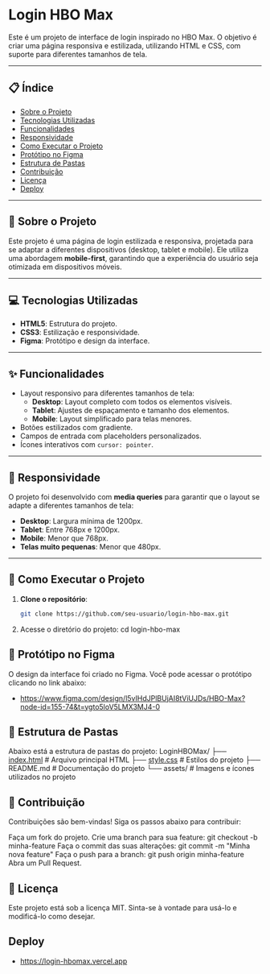 # Login HBO Max

Este é um projeto de interface de login inspirado no HBO Max. O objetivo é criar uma página responsiva e estilizada, utilizando HTML e CSS, com suporte para diferentes tamanhos de tela.

---

## 📋 Índice

- [Sobre o Projeto](#sobre-o-projeto)
- [Tecnologias Utilizadas](#tecnologias-utilizadas)
- [Funcionalidades](#funcionalidades)
- [Responsividade](#responsividade)
- [Como Executar o Projeto](#como-executar-o-projeto)
- [Protótipo no Figma](#protótipo-no-figma)
- [Estrutura de Pastas](#estrutura-de-pastas)
- [Contribuição](#contribuição)
- [Licença](#licença)
- [Deploy](#deploy)

---

## 📖 Sobre o Projeto

Este projeto é uma página de login estilizada e responsiva, projetada para se adaptar a diferentes dispositivos (desktop, tablet e mobile). Ele utiliza uma abordagem **mobile-first**, garantindo que a experiência do usuário seja otimizada em dispositivos móveis.

---

## 💻 Tecnologias Utilizadas

- **HTML5**: Estrutura do projeto.
- **CSS3**: Estilização e responsividade.
- **Figma**: Protótipo e design da interface.

---

## ✨ Funcionalidades

- Layout responsivo para diferentes tamanhos de tela:
  - **Desktop**: Layout completo com todos os elementos visíveis.
  - **Tablet**: Ajustes de espaçamento e tamanho dos elementos.
  - **Mobile**: Layout simplificado para telas menores.
- Botões estilizados com gradiente.
- Campos de entrada com placeholders personalizados.
- Ícones interativos com `cursor: pointer`.

---

## 📱 Responsividade

O projeto foi desenvolvido com **media queries** para garantir que o layout se adapte a diferentes tamanhos de tela:

- **Desktop**: Largura mínima de 1200px.
- **Tablet**: Entre 768px e 1200px.
- **Mobile**: Menor que 768px.
- **Telas muito pequenas**: Menor que 480px.

---

## 🚀 Como Executar o Projeto

1. **Clone o repositório**:

   ```bash
   git clone https://github.com/seu-usuario/login-hbo-max.git

   ```

2. Acesse o diretório do projeto:
   cd login-hbo-max

## 🎨 Protótipo no Figma

O design da interface foi criado no Figma. Você pode acessar o protótipo clicando no link abaixo:

- https://www.figma.com/design/l5vIHdJPlBUjAI8tViUJDs/HBO-Max?node-id=155-74&t=ygto5loV5LMX3MJ4-0

## 📂 Estrutura de Pastas

Abaixo está a estrutura de pastas do projeto:
LoginHBOMax/
├── [index.html](http://_vscodecontentref_/0) # Arquivo principal HTML
├── [style.css](http://_vscodecontentref_/1) # Estilos do projeto
├── README.md # Documentação do projeto
└── assets/ # Imagens e ícones utilizados no projeto

## 🤝 Contribuição

Contribuições são bem-vindas! Siga os passos abaixo para contribuir:

Faça um fork do projeto.
Crie uma branch para sua feature:
    git checkout -b minha-feature
Faça o commit das suas alterações:
    git commit -m "Minha nova feature"
Faça o push para a branch:
    git push origin minha-feature
Abra um Pull Request.

## 📜 Licença
Este projeto está sob a licença MIT. Sinta-se à vontade para usá-lo e modificá-lo como desejar.

## Deploy

- https://login-hbomax.vercel.app
